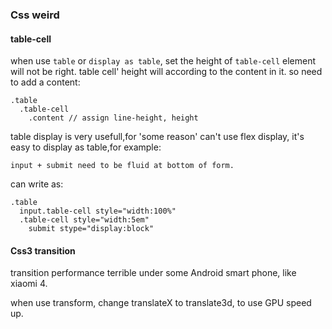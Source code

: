 ### Css weird

#### table-cell

when use `table` or `display as table`, set the height of `table-cell` element will not be right. 
table cell' height will according to the content in it. so need to add a content:

```
.table
  .table-cell
    .content // assign line-height, height
```

table display is very usefull,for 'some reason' can't use flex display, it's easy to display as table,for example:

```
input + submit need to be fluid at bottom of form.
```

can write as:

```
.table
  input.table-cell style="width:100%"
  .table-cell style="width:5em"
    submit stype="display:block"
```

#### Css3 transition

transition performance terrible under some Android smart phone, like xiaomi 4.

when use transform, change translateX to translate3d, to use GPU speed up.
